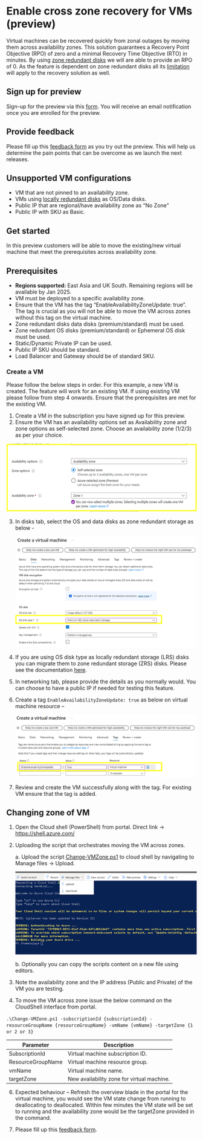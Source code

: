 # Enable cross zone recovery for VMs (preview)

Virtual machines can be recovered quickly from zonal outages by moving them across availability zones. This solution guarantees a Recovery Point Objective (RPO) of zero and a minimal Recovery Time Objective (RTO) in minutes. By using [zone redundant disks](https://learn.microsoft.com/en-us/azure/virtual-machines/disks-redundancy#zone-redundant-storage-for-managed-disks) we will are able to provide an RPO of 0. As the feature is dependent on zone redundant disks all its [limitation](https://learn.microsoft.com/en-us/azure/virtual-machines/disks-redundancy#limitations) will apply to the recovery solution as well.

## Sign up for preview

Sign-up for the preview via this [form](https://aka.ms/ZRVMPreview).
You will receive an email notification once you are enrolled for the preview.

## Provide feedback 
Please fill up this [feedback form](https://aka.ms/ZRVMPreviewFeedbackForm) as you try out the preview. This will help us determine the pain points that can be overcome as we launch the next releases.

## Unsupported VM configurations
- VM that are not pinned to an availability zone.
- VMs using [locally redundant disks](https://learn.microsoft.com/en-us/azure/virtual-machines/disks-redundancy#locally-redundant-storage-for-managed-disks) as OS/Data disks.
- Public IP that are regional/have availability zone as “No Zone”
- Public IP with SKU as Basic.

## Get started
In this preview customers will be able to move the existing/new virtual machine that meet the prerequisites across availability zone. 

## Prerequisites
- **Regions supported:** East Asia and UK South. Remaining regions will be available by Jan 2025.
- VM must be deployed to a specific availability zone. 
- Ensure that the VM has the tag “EnableAvailabilityZoneUpdate: true”. The tag is crucial as you will not be able to move the VM across zones without this tag on the virtual machine.
- Zone redundant disks data disks (premium/standard) must be used.
- Zone redundant OS disks (premium/standard) or Ephemeral OS disk must be used.
- Static/Dynamic Private IP can be used.
- Public IP SKU should be standard.
- Load Balancer and Gateway should be of standard SKU.

### Create a VM
Please follow the below steps in order. For this example, a new VM is created. The feature will work for an existing VM. If using existing VM please follow from step 4 onwards. Ensure that the prerequisites are met for the existing VM. 

1.	Create a VM in the subscription you have signed up for this preview.
2.	Ensure the VM has an availability options set as Availability zone and zone options as self-selected zone. Choose an availability zone (1/2/3) as per your choice.
   
   ![Screenshot1](./images/2-Availability-zone-selection.png)  
   
3.	In disks tab, select the OS and data disks as zone redundant storage as below -

  	![Screenshot2](./images/os-disk-type-zrs.png)
  	
4. If you are using OS disk type as locally redundant storage (LRS) disks you can migrate them to zone redundant storage (ZRS) disks. Please see the documentation [here](https://learn.microsoft.com/en-us/azure/virtual-machines/disks-migrate-lrs-zrs?tabs=azure-portal). 
5.	In networking tab, please provide the details as you normally would. You can choose to have a public IP if needed for testing this feature.   
6.	Create a tag `EnableAvailabilityZoneUpdate: true` as below on virtual machine resource – 

  	![Screenshot3](./images/VM-tag-value.png)
  	
7.	Review and create the VM successfully along with the tag. For existing VM ensure that the tag is added.

## Changing zone of VM
1.	Open the Cloud shell (PowerShell) from portal. Direct link -> https://shell.azure.com/ 
2.	Uploading the script that orchestrates moving the VM across zones.
   
      a.	Upload the script [Change-VMZone.ps1](./Change-VMZone.ps1) to cloud shell by navigating to Manage files -> Upload.

  	![Screenshot3](./images/upload-script.png)
  	
      b.	Optionally you can copy the scripts content on a new file using editors.
   
4.	Note the availability zone and the IP address (Public and Private) of the VM you are testing.

5.	To move the VM across zone issue the below command on the CloudShell interface from portal.
   
   `.\Change-VMZone.ps1 -subscriptionId {subscriptionId} -resourceGroupName {resourceGroupName} -vmName {vmName} -targetZone {1 or 2 or 3}`

| Parameter | Description |
| --- | --- |
|SubscriptionId | Virtual machine subscription ID.|
|ResourceGroupName|Virtual machine resource group.|
|vmName|Virtual machine name.|
|targetZone|New availability zone for virtual machine.|

6.	Expected behaviour – 
Refresh the overview blade in the portal for the virtual machine, you would see the VM state change from running to deallocating to deallocated. Within few minutes the VM state will be set to running and the availability zone would be the targetZone provided in the command.

7.	Please fill up this [feedback form](https://aka.ms/ZRVMPreviewFeedbackForm). 


  	
